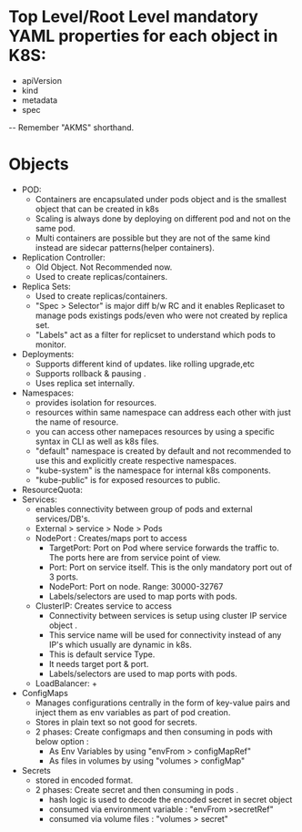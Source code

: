 # Top Level/Root Level mandatory YAML properties for each object in K8S:
+ apiVersion
+ kind
+ metadata
+ spec

-- Remember "AKMS" shorthand.

# Objects
+ POD: 
    + Containers are encapsulated under pods object and is the smallest object that can be created in k8s
    + Scaling is always done by deploying on different pod and not on the same pod.
    + Multi containers are possible but they are not of the same kind instead are sidecar patterns(helper containers).
+ Replication Controller:
    + Old Object. Not Recommended now.
    + Used to create replicas/containers.
+ Replica Sets:
    + Used to create replicas/containers.
    + "Spec > Selector" is major diff b/w RC and it enables Replicaset to manage pods existings pods/even who were not created by replica set.
    + "Labels" act as a filter for replicset to understand which pods to monitor.
+ Deployments:
    + Supports different kind of updates. like rolling upgrade,etc
    + Supports rollback & pausing .
    + Uses replica set internally.
+ Namespaces:
    + provides isolation for resources.
    + resources within same namespace can address each other with just the name of resource.
    + you can access other namepaces resources by using a specific syntax in CLI as well as k8s files.
    + "default" namespace is created by default and not recommended to use this and explicitly create respective namespaces.
    + "kube-system" is the namespace for internal k8s components.
    + "kube-public" is for exposed resources to public.
+ ResourceQuota:
+ Services:
    + enables connectivity between group of pods and external services/DB's. 
    + External > service > Node > Pods
    + NodePort : Creates/maps port to access
        + TargetPort: Port on Pod where service forwards the traffic to. The ports here are from service point of view.
        + Port: Port on service itself. This is the only mandatory port out of 3 ports.
        + NodePort: Port on node. Range: 30000-32767
        + Labels/selectors are used to map ports with pods.
    + ClusterIP: Creates service to access
        + Connectivity between services is setup using cluster IP service object . 
        + This service name will be used for connectivity instead of any IP's which usually are dynamic in k8s.
        + This is default service Type.
        + It needs target port & port. 
        + Labels/selectors are used to map ports with pods.
    + LoadBalancer: 
        + 
+ ConfigMaps
    + Manages configurations centrally in the form of key-value pairs and inject them as env variables as part of pod creation.
    + Stores in plain text so not good for secrets.
    + 2 phases: Create configmaps and then consuming in pods with below option :
        + As Env Variables by using "envFrom > configMapRef"
        + As files in volumes by using "volumes > configMap"
+ Secrets
    + stored in encoded format.
    + 2 phases: Create secret and then consuming in pods .
        + hash logic is used to decode the encoded secret in secret object
        + consumed via environment variable : "envFrom >secretRef"
        + consumed via volume files : "volumes > secret"
